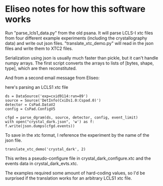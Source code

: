 # Eliseo notes for how this software works

Run "parse_lcls1_data.py" from the old psana. It will parse LCLS-I xtc files from four different
example experiments (including the crystallography data) and write out json files. "translate_xtc_demo.py"
will read in the json files and write them to XTC2 files. 

Serialization using json is usually much faster than pickle, but it can't handle numpy
arrays. The first script converts the arrays to lists of [bytes, shape, type], which are
then reconstituted. 

And from a second email message from Eliseo:

here's parsing an LCLS1 xtc file


```
ds = DataSource('exp=cxid9114:run=89')
source = Source('DetInfo(CxiDs1.0:Cspad.0)')
detector = CsPad.DataV2
config = CsPad.ConfigV5

cfgd = parse_dgram(ds, source, detector, config, event_limit)
with open("crystal_dark.json", 'w') as f:
f.write(json.dumps(cfgd.events))
```

To save in the xtc format, I reference the experiment by the name of the json file. 

```translate_xtc_demo('crystal_dark', 2)```

This writes a pseudo-configure file in crystal_dark_configure.xtc and the events data in crystal_dark_evts.xtc. 

The examples required some amount of hard-coding values, so I'd be surprised if the translation
works for an arbitrary LCLS1 xtc file.
